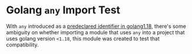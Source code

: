 # Golang `any` Import Test

With `any` introduced as a [predeclared identifier in golang1.18](https://tip.golang.org/ref/spec#Predeclared_identifiers), there's some ambiguity on whether importing a module that uses `any` into a project that uses golang version `<1.18`, this module was created to test that compatibility.
